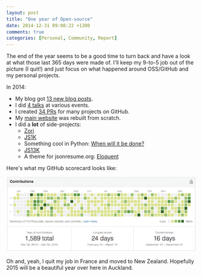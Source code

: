 ```yaml
---
layout: post
title: "One year of Open-source"
date: 2014-12-31 09:08:22 +1300
comments: true
categories: [Personal, Community, Report]
---
```


The end of the year seems to be a good time to turn back and have a look at what those last 365 days were made of. I'll keep my 9-to-5 job out of the picture (I quit!) and just focus on what happened around OSS/GitHub and my personal projects.

<!-- more -->

In 2014:

* My blog got [13 new blog posts](/archives).
* I did [4 talks](/talks/) at various events.
* I created [34 PRs](https://github.com/thibaudcolas?tab=overview&from=2010-12-01&to=2010-12-31) for many projects on GitHub.
* My [main website](https://thib.me) was rebuilt from scratch.
* I did a **lot** of side-projects:
  * [Zori](https://github.com/FlipFlopWeekly/zori)
  * [JS1K](https://github.com/thibaudcolas/js1k-2014)
  * Something cool in Python: [When will it be done?](http://whenwillitbedone.trgdy.com/)
  * [JS13K](https://github.com/FatBoyCrew/elements-shmup)
  * A theme for jsonresume.org: [Eloquent](https://github.com/thibaudcolas/jsonresume-theme-eloquent)

Here's what my GitHub scorecard looks like:

![GitHub contributions over the year](/images/github-scorecard.png)

Oh and, yeah, I quit my job in France and moved to New Zealand. Hopefully 2015 will be a beautiful year over here in Auckland.

